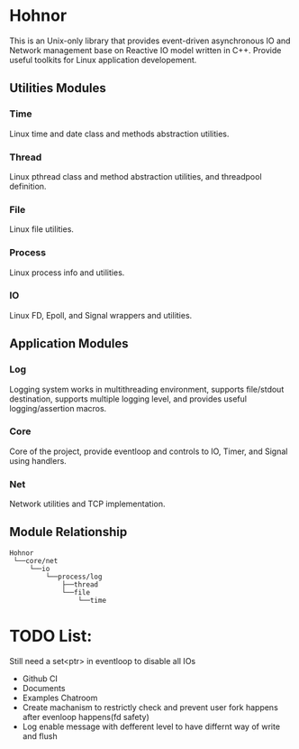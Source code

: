 # Hohnor
This is an Unix-only library that provides event-driven asynchronous IO and Network management base on Reactive IO model written in C++. Provide useful toolkits for Linux application developement.

## Utilities Modules
### Time
Linux time and date class and methods abstraction utilities.
### Thread
Linux pthread class and method abstraction utilities, and threadpool definition.
### File
Linux file utilities.
### Process
Linux process info and utilities.
### IO
Linux FD, Epoll, and Signal wrappers and utilities.

## Application Modules
### Log
Logging system works in multithreading environment, supports file/stdout destination, supports multiple logging level, and provides useful logging/assertion macros.
### Core
Core of the project, provide eventloop and controls to IO, Timer, and Signal using handlers.
### Net
Network utilities and TCP implementation.


## Module Relationship
```
Hohnor
 └──core/net
     └──io
         └──process/log
             ├──thread
             └──file
                 └──time
```


# TODO List:
Still need a set<ptr<IOHandler>> in eventloop to disable all IOs
* Github CI
* Documents
* Examples Chatroom
* Create machanism to restrictly check and prevent user fork happens after evenloop happens(fd safety)
* Log enable message with defferent level to have differnt way of write and flush